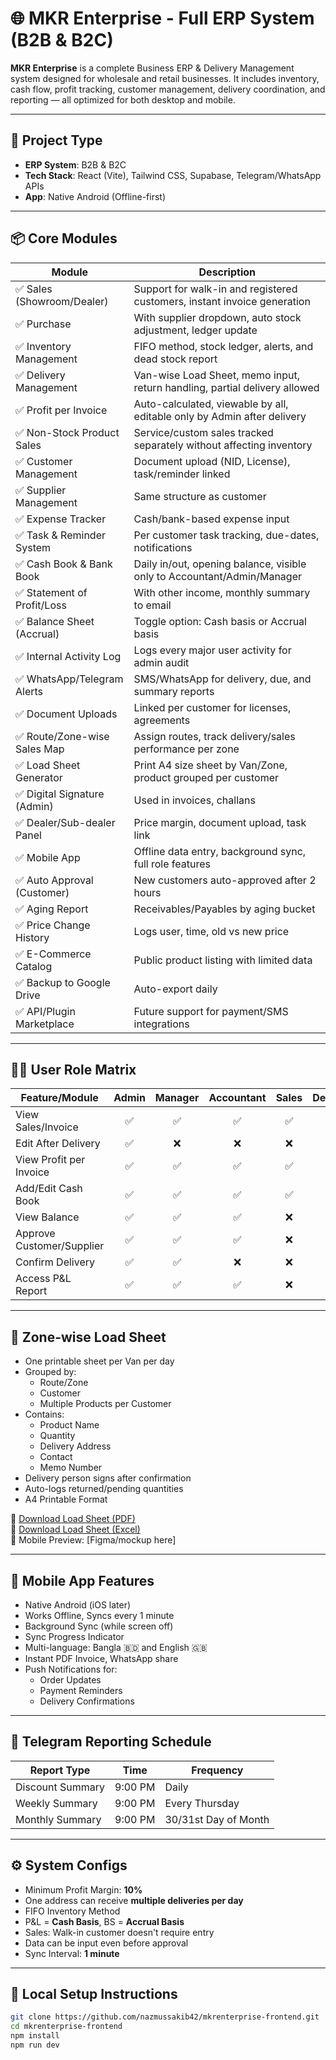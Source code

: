 # 🌐 MKR Enterprise - Full ERP System (B2B & B2C)

**MKR Enterprise** is a complete Business ERP & Delivery Management system designed for wholesale and retail businesses. It includes inventory, cash flow, profit tracking, customer management, delivery coordination, and reporting — all optimized for both desktop and mobile.

---

## 🧭 Project Type

- **ERP System**: B2B & B2C
- **Tech Stack**: React (Vite), Tailwind CSS, Supabase, Telegram/WhatsApp APIs
- **App**: Native Android (Offline-first)

---

## 📦 Core Modules

| Module                         | Description                                                                 |
|-------------------------------|-----------------------------------------------------------------------------|
| ✅ Sales (Showroom/Dealer)     | Support for walk-in and registered customers, instant invoice generation   |
| ✅ Purchase                    | With supplier dropdown, auto stock adjustment, ledger update               |
| ✅ Inventory Management        | FIFO method, stock ledger, alerts, and dead stock report                   |
| ✅ Delivery Management         | Van-wise Load Sheet, memo input, return handling, partial delivery allowed |
| ✅ Profit per Invoice          | Auto-calculated, viewable by all, editable only by Admin after delivery    |
| ✅ Non-Stock Product Sales     | Service/custom sales tracked separately without affecting inventory        |
| ✅ Customer Management         | Document upload (NID, License), task/reminder linked                       |
| ✅ Supplier Management         | Same structure as customer                                                 |
| ✅ Expense Tracker             | Cash/bank-based expense input                                              |
| ✅ Task & Reminder System      | Per customer task tracking, due-dates, notifications                       |
| ✅ Cash Book & Bank Book       | Daily in/out, opening balance, visible only to Accountant/Admin/Manager    |
| ✅ Statement of Profit/Loss    | With other income, monthly summary to email                                |
| ✅ Balance Sheet (Accrual)     | Toggle option: Cash basis or Accrual basis                                |
| ✅ Internal Activity Log       | Logs every major user activity for admin audit                             |
| ✅ WhatsApp/Telegram Alerts    | SMS/WhatsApp for delivery, due, and summary reports                        |
| ✅ Document Uploads            | Linked per customer for licenses, agreements                              |
| ✅ Route/Zone-wise Sales Map   | Assign routes, track delivery/sales performance per zone                   |
| ✅ Load Sheet Generator        | Print A4 size sheet by Van/Zone, product grouped per customer              |
| ✅ Digital Signature (Admin)   | Used in invoices, challans                                                 |
| ✅ Dealer/Sub-dealer Panel     | Price margin, document upload, task link                                  |
| ✅ Mobile App                  | Offline data entry, background sync, full role features                    |
| ✅ Auto Approval (Customer)    | New customers auto-approved after 2 hours                                  |
| ✅ Aging Report                | Receivables/Payables by aging bucket                                       |
| ✅ Price Change History        | Logs user, time, old vs new price                                          |
| ✅ E-Commerce Catalog          | Public product listing with limited data                                   |
| ✅ Backup to Google Drive      | Auto-export daily                                                          |
| ✅ API/Plugin Marketplace      | Future support for payment/SMS integrations                               |

---

## 🧑‍💼 User Role Matrix

| Feature/Module           | Admin | Manager | Accountant | Sales | Delivery |
|--------------------------|:-----:|:-------:|:----------:|:-----:|:--------:|
| View Sales/Invoice       | ✅    | ✅      | ✅         | ✅    | ✅       |
| Edit After Delivery      | ✅    | ❌      | ❌         | ❌    | ❌       |
| View Profit per Invoice  | ✅    | ✅      | ✅         | ✅    | ✅       |
| Add/Edit Cash Book       | ✅    | ✅      | ✅         | ✅    | ❌       |
| View Balance             | ✅    | ✅      | ✅         | ❌    | ❌       |
| Approve Customer/Supplier| ✅    | ✅      | ✅         | ❌    | ❌       |
| Confirm Delivery         | ✅    | ✅      | ❌         | ❌    | ✅       |
| Access P&L Report        | ✅    | ✅      | ✅         | ❌    | ❌       |

---

## 🚚 Zone-wise Load Sheet

- One printable sheet per Van per day
- Grouped by:
  - Route/Zone
  - Customer
  - Multiple Products per Customer
- Contains:
  - Product Name
  - Quantity
  - Delivery Address
  - Contact
  - Memo Number
- Delivery person signs after confirmation
- Auto-logs returned/pending quantities
- A4 Printable Format

📄 [Download Load Sheet (PDF)](link-here)  
🧾 [Download Load Sheet (Excel)](link-here)  
📱 Mobile Preview: [Figma/mockup here]

---

## 📲 Mobile App Features

- Native Android (iOS later)
- Works Offline, Syncs every 1 minute
- Background Sync (while screen off)
- Sync Progress Indicator
- Multi-language: Bangla 🇧🇩 and English 🇬🇧
- Instant PDF Invoice, WhatsApp share
- Push Notifications for:
  - Order Updates
  - Payment Reminders
  - Delivery Confirmations

---

## 📆 Telegram Reporting Schedule

| Report Type         | Time         | Frequency   |
|---------------------|--------------|-------------|
| Discount Summary    | 9:00 PM      | Daily       |
| Weekly Summary      | 9:00 PM      | Every Thursday |
| Monthly Summary     | 9:00 PM      | 30/31st Day of Month |

---

## ⚙️ System Configs

- Minimum Profit Margin: **10%**
- One address can receive **multiple deliveries per day**
- FIFO Inventory Method
- P&L = **Cash Basis**, BS = **Accrual Basis**
- Sales: Walk-in customer doesn't require entry
- Data can be input even before approval
- Sync Interval: **1 minute**

---

## 🔧 Local Setup Instructions

```bash
git clone https://github.com/nazmussakib42/mkrenterprise-frontend.git
cd mkrenterprise-frontend
npm install
npm run dev
